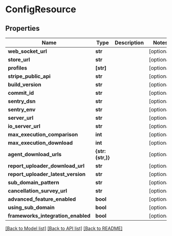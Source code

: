 # ConfigResource

## Properties
Name | Type | Description | Notes
------------ | ------------- | ------------- | -------------
**web_socket_url** | **str** |  | [optional] 
**store_url** | **str** |  | [optional] 
**profiles** | **[str]** |  | [optional] 
**stripe_public_api** | **str** |  | [optional] 
**build_version** | **str** |  | [optional] 
**commit_id** | **str** |  | [optional] 
**sentry_dsn** | **str** |  | [optional] 
**sentry_env** | **str** |  | [optional] 
**server_url** | **str** |  | [optional] 
**io_server_url** | **str** |  | [optional] 
**max_execution_comparison** | **int** |  | [optional] 
**max_execution_download** | **int** |  | [optional] 
**agent_download_urls** | **{str: (str,)}** |  | [optional] 
**report_uploader_download_url** | **str** |  | [optional] 
**report_uploader_latest_version** | **str** |  | [optional] 
**sub_domain_pattern** | **str** |  | [optional] 
**cancellation_survey_url** | **str** |  | [optional] 
**advanced_feature_enabled** | **bool** |  | [optional] 
**using_sub_domain** | **bool** |  | [optional] 
**frameworks_integration_enabled** | **bool** |  | [optional] 

[[Back to Model list]](../README.md#documentation-for-models) [[Back to API list]](../README.md#documentation-for-api-endpoints) [[Back to README]](../README.md)


